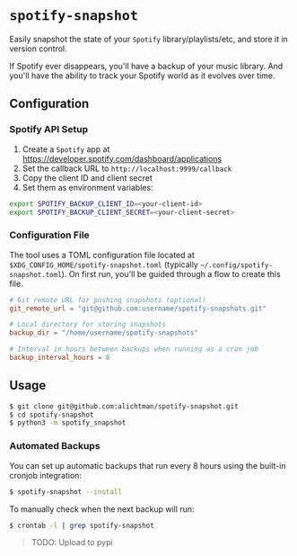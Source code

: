 # `spotify-snapshot`

Easily snapshot the state of your `Spotify` library/playlists/etc, and store it in version control.

If Spotify ever disappears, you'll have a backup of your music library. And you'll have the ability to track your Spotify world as it evolves over time.

## Configuration

### Spotify API Setup

1. Create a `Spotify` app at https://developer.spotify.com/dashboard/applications
2. Set the callback URL to `http://localhost:9999/callback`
3. Copy the client ID and client secret
4. Set them as environment variables:

```bash
export SPOTIFY_BACKUP_CLIENT_ID=<your-client-id>
export SPOTIFY_BACKUP_CLIENT_SECRET=<your-client-secret>
```

### Configuration File

The tool uses a TOML configuration file located at `$XDG_CONFIG_HOME/spotify-snapshot.toml` (typically `~/.config/spotify-snapshot.toml`). On first run, you'll be guided through a flow to create this file.

```toml
# Git remote URL for pushing snapshots (optional)
git_remote_url = "git@github.com:username/spotify-snapshots.git"

# Local directory for storing snapshots
backup_dir = "/home/username/spotify-snapshots"

# Interval in hours between backups when running as a cron job
backup_interval_hours = 8
```

## Usage

```bash
$ git clone git@github.com:alichtman/spotify-snapshot.git
$ cd spotify-snapshot
$ python3 -m spotify_snapshot
```

### Automated Backups

You can set up automatic backups that run every 8 hours using the built-in cronjob integration:

```bash
$ spotify-snapshot --install
```

To manually check when the next backup will run:

```bash
$ crontab -l | grep spotify-snapshot
```

> TODO: Upload to pypi
